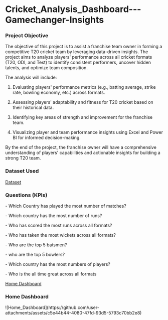 # Cricket_Analysis_Dashboard---Gamechanger-Insights

<h3>Project Objective</h3>
<p>The objective of this project is to assist a franchise team owner in forming a competitive T20 cricket team by leveraging data-driven insights. The project aims to analyze players' performance across all cricket formats (T20, ODI, and Test) to identify consistent performers, uncover hidden talents, and optimize team composition.</p>

The analysis will include:

1. Evaluating players' performance metrics (e.g., batting average, strike rate, bowling economy, etc.) across formats.


2. Assessing players' adaptability and fitness for T20 cricket based on their historical data.


3. Identifying key areas of strength and improvement for the franchise team.


4. Visualizing player and team performance insights using Excel and Power BI for informed decision-making.



By the end of the project, the franchise owner will have a comprehensive understanding of players' capabilities and actionable insights for building a strong T20 team.

<h3>Dataset Used</h3>
<a href="https://github.com/Raj96659/Cricket_Analysis_Dashboard---Gamechanger-Insights/blob/main/Cricket_Poer_bi_data.xlsx">Dataset</a>

<h3>Questions (KPIs)</h3>
<p>- Which Country has played the most number of matches?</p>
<p>- Which country has the most number of runs?</p>
<p>- Who has scored the most runs across all formats?</p>
<p>- Who has taken the most wickets across all formats?</p>
<p>- Who are the top 5 batsmen?</p>
<p>- who are the top 5 bowlers?</p>
<p>- Which country has the most numbers of players?</p>
<p>- Who is the all time great across all formats</p>

<a href="https://github.com/Raj96659/Cricket_Analysis_Dashboard---Gamechanger-Insights/blob/main/Home_Dashboard.png">Home Dashboard</a>

<h3>Home Dashboard</h3>
![Home_Dashboard](https://github.com/user-attachments/assets/c5e44b44-4080-47fd-93d5-5793c70bb2e8)

